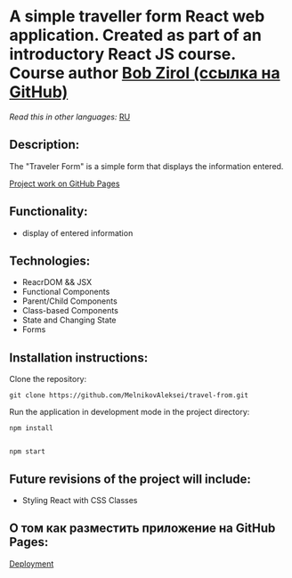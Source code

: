 # A simple traveller form React web application. Created as part of an introductory React JS course. Course author [Bob Zirol (ссылка на GitHub)](https://github.com/bobziroll) 

*Read this in other languages:* [RU](https://github.com/MelnikovAleksei/travel-form/blob/main/README.md) 

## Description: 

The "Traveler Form" is a simple form that displays the information entered. 

[Project work on GitHub Pages](https://melnikovaleksei.github.io/travel-form/) 

## Functionality: 

* display of entered information 

## Technologies: 

* ReacrDOM && JSX 
* Functional Components 
* Parent/Child Components 
* Class-based Components 
* State and Changing State 
* Forms 

## Installation instructions:  

Clone the repository:

`
git clone https://github.com/MelnikovAleksei/travel-from.git
`

Run the application in development mode in the project directory: 

```
npm install


npm start
```

## Future revisions of the project will include: 

* Styling React with CSS Classes 

## О том как разместить приложение на GitHub Pages: 

[Deployment](https://facebook.github.io/create-react-app/docs/deployment)